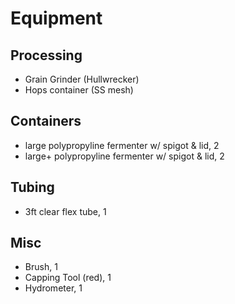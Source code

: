 # Equipment

## Processing
* Grain Grinder (Hullwrecker)
* Hops container (SS mesh)

## Containers
* large polypropyline fermenter w/ spigot & lid, 2
* large+ polypropyline fermenter w/ spigot & lid, 2

## Tubing
* 3ft clear flex tube, 1

## Misc
* Brush, 1
* Capping Tool (red), 1
* Hydrometer, 1